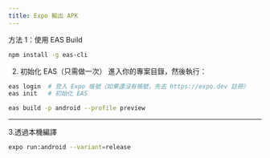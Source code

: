```yaml
---
title: Expo 輸出 APK
---
```


方法 1：使用 EAS Build

```bash
npm install -g eas-cli
```

2. 初始化 EAS（只需做一次）
   進入你的專案目錄，然後執行：

```bash
eas login  # 登入 Expo 帳號（如果還沒有帳號，先去 https://expo.dev 註冊）
eas init   # 初始化 EAS

eas build -p android --profile preview
```

---

3.透過本機編譯

```bash
expo run:android --variant=release
```

